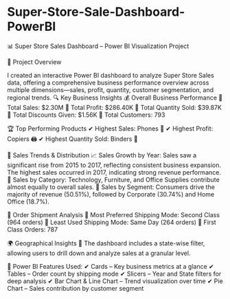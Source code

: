 # Super-Store-Sale-Dashboard-PowerBI
📊 Super Store Sales Dashboard – Power BI Visualization Project

🚀 Project Overview

I created an interactive Power BI dashboard to analyze Super Store Sales data, offering a comprehensive business performance overview across multiple dimensions—sales, profit, quantity, customer segmentation, and regional trends.
🔍 Key Business Insights
💰 Overall Business Performance
📌 Total Sales: $2.30M
📌 Total Profit: $286.40K
📌 Total Quantity Sold: $39.87K
📌 Total Discounts Given: $1.56K
📌 Total Customers: 793

🏆 Top Performing Products 
✔ Highest Sales: Phones 📱
✔ Highest Profit: Copiers 🖨️
✔ Highest Quantity Sold: Binders 📂

💊 Sales Trends & Distribution
📈 Sales Growth by Year:
Sales saw a significant rise from 2015 to 2017, reflecting consistent business expansion.
The highest sales occurred in 2017, indicating strong revenue performance.
📌 Sales by Category:
Technology, Furniture, and Office Supplies contribute almost equally to overall sales.
📌 Sales by Segment:
Consumers drive the majority of revenue (50.51%), followed by Corporate (30.74%) and Home Office (18.7%).

🚚 Order Shipment Analysis
📌 Most Preferred Shipping Mode: Second Class (964 orders)
📌 Least Used Shipping Mode: Same Day (264 orders)
📌 First Class Orders: 787

🌍 Geographical Insights
📌 The dashboard includes a state-wise filter, allowing users to drill down and analyze sales at a granular level.

🎡 Power BI Features Used:
✔ Cards – Key business metrics at a glance
✔ Tables – Order count by shipping mode
✔ Slicers – Year and State filters for deep analysis
✔ Bar Chart & Line Chart – Trend visualization over time
✔ Pie Chart – Sales contribution by customer segment
